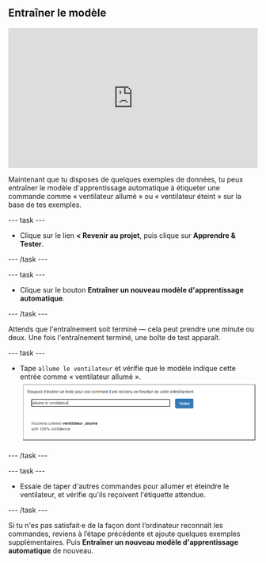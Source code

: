 ## Entraîner le modèle

<html>
  <div style="position: relative; overflow: hidden; padding-top: 56.25%;">
    <iframe style="position: absolute; top: 0; left: 0; right: 0; width: 100%; height: 100%; border: none;" src="https://www.youtube.com/embed/62B6yHRVmmg?rel=0&cc_load_policy=1" allowfullscreen allow="accelerometer; autoplay; clipboard-write; encrypted-media; gyroscope; picture-in-picture; web-share"></iframe>
  </div>
</html>

Maintenant que tu disposes de quelques exemples de données, tu peux entraîner le modèle d'apprentissage automatique à étiqueter une commande comme « ventilateur allumé » ou « ventilateur éteint » sur la base de tes exemples.

\--- task ---

- Clique sur le lien **< Revenir au projet**, puis clique sur **Apprendre & Tester**.

\--- /task ---

\--- task ---

- Clique sur le bouton **Entraîner un nouveau modèle d'apprentissage automatique**.

\--- /task ---

Attends que l'entraînement soit terminé — cela peut prendre une minute ou deux. Une fois l'entraînement terminé, une boîte de test apparaît.

\--- task ---

- Tape `allume le ventilateur` et vérifie que le modèle indique cette entrée comme « ventilateur allumé ».
  ![Tape allume le ventilateur pour voir s'il est reconnu](images/test-model.png)

\--- /task ---

\--- task ---

- Essaie de taper d'autres commandes pour allumer et éteindre le ventilateur, et vérifie qu'ils reçoivent l'étiquette attendue.

\--- /task ---

Si tu n'es pas satisfait·e de la façon dont l’ordinateur reconnaît les commandes, reviens à l’étape précédente et ajoute quelques exemples supplémentaires. Puis **Entraîner un nouveau modèle d'apprentissage automatique** de nouveau.


